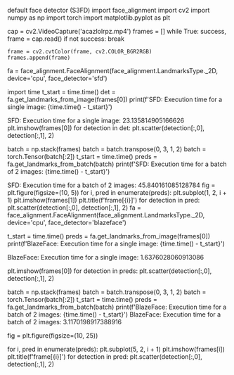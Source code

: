 default face detector (S3FD)
import face_alignment
import cv2
import numpy as np
import torch
import matplotlib.pyplot as plt


cap = cv2.VideoCapture('acazlolrpz.mp4')
frames = []
while True:
    success, frame = cap.read()
    if not success:
        break
    
    frame = cv2.cvtColor(frame, cv2.COLOR_BGR2RGB)
    frames.append(frame)
   
 
 fa = face_alignment.FaceAlignment(face_alignment.LandmarksType._2D, device='cpu', face_detector='sfd')
 
 import time
t_start = time.time()
det = fa.get_landmarks_from_image(frames[0])
print(f'SFD: Execution time for a single image: {time.time() - t_start}')


SFD: Execution time for a single image: 23.135814905166626
plt.imshow(frames[0])
for detection in det:
    plt.scatter(detection[:,0], detection[:,1], 2)

batch = np.stack(frames)
batch = batch.transpose(0, 3, 1, 2)
batch = torch.Tensor(batch[:2])
t_start = time.time()
preds = fa.get_landmarks_from_batch(batch)
print(f'SFD: Execution time for a batch of 2 images: {time.time() - t_start}')


SFD: Execution time for a batch of 2 images: 45.840161085128784
fig = plt.figure(figsize=(10, 5))
for i, pred in enumerate(preds):
    plt.subplot(1, 2, i + 1)
    plt.imshow(frames[1])
    plt.title(f'frame[{i}]')
    for detection in pred:
        plt.scatter(detection[:,0], detection[:,1], 2)
fa = face_alignment.FaceAlignment(face_alignment.LandmarksType._2D, device='cpu', face_detector='blazeface')

t_start = time.time()
preds = fa.get_landmarks_from_image(frames[0])
print(f'BlazeFace: Execution time for a single image: {time.time() - t_start}')


BlazeFace: Execution time for a single image: 1.6376028060913086

plt.imshow(frames[0])
for detection in preds:
    plt.scatter(detection[:,0], detection[:,1], 2)
    
batch = np.stack(frames)
batch = batch.transpose(0, 3, 1, 2)
batch = torch.Tensor(batch[:2])
t_start = time.time()
preds = fa.get_landmarks_from_batch(batch)
print(f'BlazeFace: Execution time for a batch of 2 images: {time.time() - t_start}')
BlazeFace: Execution time for a batch of 2 images: 3.1170198917388916

fig = plt.figure(figsize=(10, 25))

for i, pred in enumerate(preds):
    plt.subplot(5, 2, i + 1)
    plt.imshow(frames[i])
    plt.title(f'frame[{i}]')
    for detection in pred:
        plt.scatter(detection[:,0], detection[:,1], 2)


